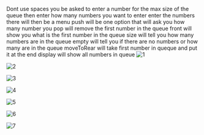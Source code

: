 Dont use spaces
you be asked to enter a number for the max size of the queue
then enter how many numbers you want to enter 
enter the numbers 
there will then be a menu 
push will be one option that will ask you how many number you 
pop will remove the first number in the queue
front will show you what is the first number in the queue
size will tell you how many numbers are in the queue
empty will tell you if there are no numbers or how many are in the queue
moveToRear will take first number in queque and put it at the end 
display will show all numbers in queue
![1](https://github.com/user-attachments/assets/85fcfbe0-f48b-4bbc-818d-e9fb2d920991)

![2](https://github.com/user-attachments/assets/56d699e7-260c-46a8-8a4a-e94b50e00735)

![3](https://github.com/user-attachments/assets/976d3051-ddb7-46eb-8445-76c71ff41201)

![4](https://github.com/user-attachments/assets/ea787d18-c027-4184-a162-dee4eac79eef)

![5](https://github.com/user-attachments/assets/72139fa8-52af-4a3e-aeae-ac7a0abde368)

![6](https://github.com/user-attachments/assets/2175aab2-b17c-4ae6-8e9b-3fc384ac6eb4)

![7](https://github.com/user-attachments/assets/560521d3-85e0-4610-8f6c-e1d074118a18)
